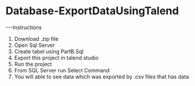 # Database-ExportDataUsingTalend
---Instructions

1. Download .zip file
2. Open Sql Server
3. Create tabel using PartB.Sql
4. Export this project in talend studio
5. Run the project 
6. From SQL Server run Select Command
7. You will able to see data which was exported by .csv files that has data
